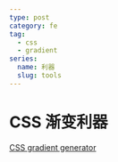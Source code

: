 ```yaml
---
type: post
category: fe
tag:
  - css
  - gradient
series:
  name: 利器
  slug: tools
---
```


# CSS 渐变利器

[CSS gradient generator](https://mybrandnewlogo.com/color-gradient-generator)
